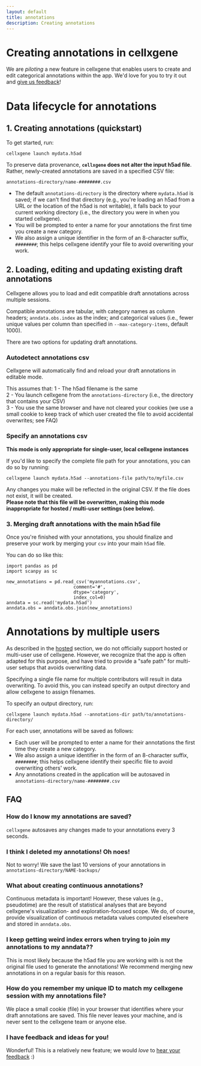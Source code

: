 ```yaml
---
layout: default
title: annotations
description: Creating annotations
---
```


# Creating annotations in cellxgene

We are _piloting_ a new feature in cellxgene that enables users to create and edit categorical annotations within the app. We'd love for you to try it out and [give us feedback](contact)!

# Data lifecycle for annotations  
## 1. Creating annotations (quickstart)

To get started, run:
```
cellxgene launch mydata.h5ad
```

To preserve data provenance, **`cellxgene` does not alter the input h5ad file**.  Rather, newly-created annotations are saved in a specified CSV file:  
```
annotations-directory/name-########.csv
```

- The default `annotations-directory` is the directory where `mydata.h5ad` is saved; if we can't find that directory (e.g., you're loading an h5ad from a URL or the location of the h5ad is not writable), it falls back to your current working directory (i.e., the directory you were in when you started cellxgene).
- You will be prompted to enter a name for your annotations the first time you create a new category.  
- We also assign a unique identifier in the form of an 8-character suffix, `########`; this helps cellxgene identify your file to avoid overwriting your work.

## 2. Loading, editing and updating existing draft annotations  

Cellxgene allows you to load and edit compatible draft annotations across multiple sessions.

Compatible annotations are tabular, with category names as column headers; `anndata.obs.index` as the index; and categorical values (i.e., fewer unique values per column than specified in `--max-category-items`, default 1000).

There are two options for updating draft annotations.

### Autodetect annotations csv

Cellxgene will automatically find and reload your draft annotations in editable mode.

This assumes that:
1 - The h5ad filename is the same  
2 - You launch cellxgene from the `annotations-directory` (i.e., the directory that contains your CSV)  
3 - You use the same browser and have not cleared your cookies (we use a small cookie to keep track of which user created the file to avoid accidental overwrites; see FAQ)


### Specify an annotations csv  
**This mode is only appropriate for single-user, local cellxgene instances**

If you'd like to specify the complete file path for your annotations, you can do so by running:  
```
cellxgene launch mydata.h5ad --annotations-file path/to/myfile.csv
```

Any changes you make will be reflected in the original CSV. If the file does not exist, it will be created.  
**Please note that this file will be overwritten, making this mode inappropriate for hosted / multi-user settings (see below).**

### 3. Merging draft annotations with the main h5ad file

Once you're finished with your annotations, you should finalize and preserve your work by merging your `csv` into your main `h5ad` file.

You can do so like this:  
```
import pandas as pd
import scanpy as sc

new_annotations = pd.read_csv('myannotations.csv',
                         comment='#',
                         dtype='category',
                         index_col=0)
anndata = sc.read('mydata.h5ad')
anndata.obs = anndata.obs.join(new_annotations)
```

# Annotations by multiple users  

As described in the [hosted](hosted) section, we do not officially support hosted or multi-user use of cellxgene. However, we recognize that the app is often adapted for this purpose, and have tried to provide a "safe path" for multi-user setups that avoids overwriting data.

Specifying a single file name for multiple contributors will result in data overwriting. To avoid this, you can instead specify an output directory and allow cellxgene to assign filenames.

To specify an output directory, run:  
```
cellxgene launch mydata.h5ad --annotations-dir path/to/annotations-directory/
```

For each user, annotations will be saved as follows:  
- Each user will be prompted to enter a name for their annotations the first time they create a new category.  
- We also assign a unique identifier in the form of an 8-character suffix, `########`; this helps cellxgene identify their specific file to avoid overwriting others' work.
- Any annotations created in the application will be autosaved in `annotations-directory/name-########.csv`



## FAQ

### How do I know my annotations are saved?
`cellxgene` autosaves any changes made to your annotations every 3 seconds.

### I think I deleted my annotations! Oh noes!  
Not to worry! We save the last 10 versions of your annotations in `annotations-directory/NAME-backups/`

### What about creating continuous annotations?  
Continuous metadata is important! However, these values (e.g., pseudotime) are the result of statistical analyses that are beyond cellxgene's visualization- and exploration-focused scope. We do, of course, provide visualization of continuous metadata values computed elsewhere and stored in `anndata.obs`.

### I keep getting weird index errors when trying to join my annotations to my anndata??  
This is most likely because the h5ad file you are working with is not the original file used to generate the annotations! We recommend merging new annotations in on a regular basis for this reason.

### How do you remember my unique ID to match my cellxgene session with my annotations file?
We place a small cookie (file) in your browser that identifies where your draft annotations are saved. This file never leaves your machine, and is never sent to the cellxgene team or anyone else.

### I have feedback and ideas for you!
Wonderful! This is a relatively new feature; we would _love_ to [hear your feedback](contact) :)
